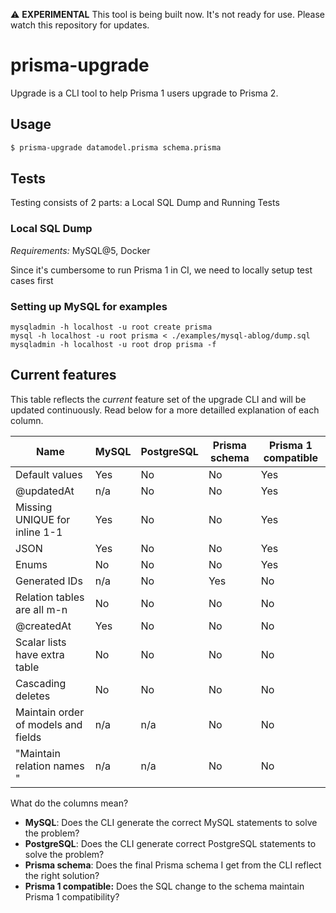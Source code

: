 ⚠️ **EXPERIMENTAL** This tool is being built now. It's not ready for use. Please watch this repository for updates.

# prisma-upgrade

Upgrade is a CLI tool to help Prisma 1 users upgrade to Prisma 2.

## Usage

```sh
$ prisma-upgrade datamodel.prisma schema.prisma
```

## Tests

Testing consists of 2 parts: a Local SQL Dump and Running Tests

### Local SQL Dump

_Requirements:_ MySQL@5, Docker

Since it's cumbersome to run Prisma 1 in CI, we need to locally setup test cases first

### Setting up MySQL for examples

```
mysqladmin -h localhost -u root create prisma
mysql -h localhost -u root prisma < ./examples/mysql-ablog/dump.sql
mysqladmin -h localhost -u root drop prisma -f
```

## Current features

This table reflects the _current_ feature set of the upgrade CLI and will be updated continuously. Read below for a more detailled explanation of each column.

| Name                                | MySQL | PostgreSQL | Prisma schema | Prisma 1 compatible |
| ----------------------------------- | ----- | ---------- | ------------- | ------------------- |
| Default values                      | Yes   | No         | No            | Yes                 |
| @updatedAt                          | n/a   | No         | No            | Yes                 |
| Missing UNIQUE for inline 1-1       | Yes   | No         | No            | Yes                 |
| JSON                                | Yes   | No         | No            | Yes                 |
| Enums                               | No    | No         | No            | Yes                 |
| Generated IDs                       | n/a   | No         | Yes           | No                  |
| Relation tables are all m-n         | No    | No         | No            | No                  |
| @createdAt                          | Yes   | No         | No            | No                  |
| Scalar lists have extra table       | No    | No         | No            | No                  |
| Cascading deletes                   | No    | No         | No            | No                  |
| Maintain order of models and fields | n/a   | n/a        | No            | No                  |
| "Maintain relation names "          | n/a   | n/a        | No            | No                  |

What do the columns mean?

- **MySQL**: Does the CLI generate the correct MySQL statements to solve the problem?
- **PostgreSQL**: Does the CLI generate correct PostgreSQL statements to solve the problem?
- **Prisma schema**: Does the final Prisma schema I get from the CLI reflect the right solution?
- **Prisma 1 compatible:** Does the SQL change to the schema maintain Prisma 1 compatibility?

